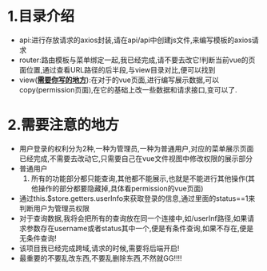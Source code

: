 # 1.目录介绍

- api:进行存放请求的axios封装,请在api/api中创建js文件,来编写模板的axios请求
- router:路由模板与菜单绑定一起,我已经完成,请不要去改它!判断当前vue的页面位置,通过查看URL路径的后半段,与view目录对比,便可以找到
- view(**<u>需要你写的地方</u>**):在对于的vue页面,进行编写展示数据,可以copy(permission页面),在它的基础上改一些数据和请求接口,变可以了.



# 2.需要注意的地方

- 用户登录的权利分为2种,一种为管理员,一种为普通用户,对应的菜单展示页面已经完成,不需要去改动它,只需要自己在vue文件视图中修改权限的展示部分
- 普通用户
  1. 所有的功能部分都只能查询,其他都不能展示,也就是不能进行其他操作(其他操作的部分都要隐藏掉,具体看permission的vue页面)
- 通过this.$store.getters.userInfo来获取登录的信息,通过里面的status==1来判断用户为管理员权限
- 对于查询数据,我将会把所有的查询放在同一个连接中,如/userInf路径,如果请求参数存在username或者status其中一个,便是有条件查询,如果不存在,便是无条件查询!
- 该项目我已经完成跨域,请求的时候,需要将后端开启!
- 最重要的不要乱改东西,不要乱删除东西,不然就GG!!!!

